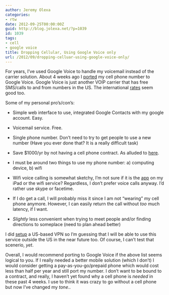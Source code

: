 ```yaml
---
author: Jeremy Olexa
categories:
- rtw
date: 2012-09-25T00:00:00Z
guid: http://blog.jolexa.net/?p=1039
id: 1039
tags:
- cell
- google voice
title: Dropping Cellular, Using Google Voice only
url: /2012/09/dropping-celluar-using-google-voice-only/
---
```


For years, I&#8217;ve used Google Voice to handle my voicemail instead of the carrier solution. About 4 weeks ago I [ported][1] my cell phone number to Google Voice. Google Voice is just another VOIP carrier that has free SMS/calls to and from numbers in the US. The international [rates][2] seem good too.

Some of my personal pro&#8217;s/con&#8217;s:

  * Simple web interface to use, integrated Google Contacts with my google account. Easy.
  * Voicemail service. Free.
  * Single phone number. Don&#8217;t need to try to get people to use a new number (Have you ever done that? It is a really difficult task)
  * Save $1000/yr by not having a cell phone contract. As alluded to [here][3].

  * I must be around two things to use my phone number: a) computing device, b) wifi
  * Wifi voice calling is somewhat sketchy, I&#8217;m not sure if it is the [app][4] on my iPad or the wifi service? Regardless, I don&#8217;t prefer voice calls anyway. I&#8217;d rather use skype or facetime.
  * If I do get a call, I will probably miss it since I am not &#8220;wearing&#8221; my cell phone anymore. However, I can easily return the call without *too* much latency, if I want.
  * *Slightly* less convenient when trying to meet people and/or finding directions to someplace (need to plan ahead better)

I did [setup][5] a US-based VPN so I&#8217;m guessing that I will be able to use this service outside the US in the near future too. Of course, I can&#8217;t test that scenerio, *yet*.

Overall, I would recommend porting to Google Voice if the above list seems logical to you. If I really needed a better mobile solution (which I don&#8217;t) I would consider getting a pay-as-you-go/prepaid phone which would cost less than half per year and still port my number. I don&#8217;t want to be bound to a contract, and really, I haven&#8217;t yet found why a cell phone is *needed* in these past 4 weeks. I use to think it was crazy to go without a cell phone but now I&#8217;ve changed my *tone*..

 [1]: http://support.google.com/voice/bin/answer.py?hl=en&answer=1065667
 [2]: https://www.google.com/voice/rates
 [3]: http://blog.jolexa.net/2012/09/rtw-trip-what-people-are-asking-me-faq/
 [4]: http://itunes.apple.com/us/app/talkatone-free-voip-google/id397648381?mt=8
 [5]: http://blog.jolexa.net/2012/09/gentoo-ipsec-l2tp-vpn-for-ios/